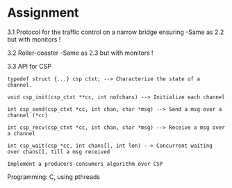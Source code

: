 # Assignment

3.1 Protocol for the traffic control on a narrow bridge ensuring
 -Same as 2.2 but with monitors !
 
 3.2 Roller-coaster
  -Same as 2.3 but with monitors !
  
  3.3 API for CSP
  
    typedef struct {...} csp ctxt; --> Characterize the state of a channel.
    
    void csp_init(csp_ctxt **cc, int nofchans) --> Initialize each channel
    
    int csp_send(csp_ctxt *cc, int chan, char *msg) --> Send a msg over a channel (*cc)
    
    int csp_recv(csp_ctxt *cc, int chan, char *msg) --> Receive a msg over a channel
    
    int csp_wait(csp *cc, int chans[], int len) --> Concurrent waiting over chans[], till a msg received
    
    Implement a producers-consumers algorithm over CSP
    
Programming: C, using pthreads
